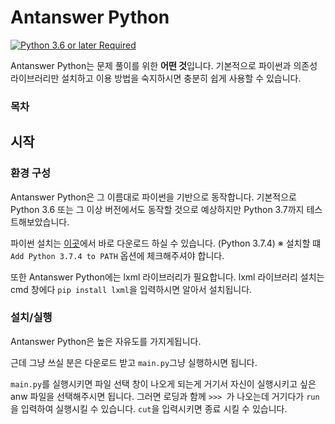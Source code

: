 Antanswer Python
===

[![Python 3.6 or later Required](https://img.shields.io/badge/python-3.6%20or%20higher-blue.svg)](https://python.org)

Antanswer Python는 문제 풀이를 위한 **어떤 것**입니다. 기본적으로 파이썬과 의존성 라이브러리만 설치하고 이용 방법을 숙지하시면 
충분히 쉽게 사용할 수 있습니다.

### 목차


## 시작
### 환경 구성
Antanswer Python은 그 이름대로 파이썬을 기반으로 동작합니다. 기본적으로 Python 3.6 또는 그 이상 버전에서도 동작할 것으로 예상하지만
Python 3.7까지 테스트해보았습니다.

파이썬 설치는 [이곳](https://www.python.org/ftp/python/3.7.4/python-3.7.4.exe)에서 바로 다운로드 하실 수 있습니다. (Python 3.7.4)
※ 설치할 떄 `Add Python 3.7.4 to PATH` 옵션에 체크해주셔야 합니다.

또한 Antanswer Python에는 lxml 라이브러리가 필요합니다.
lxml 라이브러리 설치는 cmd 창에다 `pip install lxml`을 입력하시면 알아서 설치됩니다.

### 설치/실행
Antanswer Python은 높은 자유도를 가지게됩니다.

근데 그냥 쓰실 분은 다운로드 받고 `main.py`그냥 실행하시면 됩니다.

`main.py`를 실행시키면 파일 선택 창이 나오게 되는게 거기서 자신이 실행시키고 싶은 anw 파일을 선택해주시면 됩니다.
그러면 로딩과 함께 `>>> `가 나오는데 거기다가 `run`을 입력하여 실행시킬 수 있습니다. `cut`을 입력시키면 종료 시킬 수 있습니다.
<!--             
### 실행
아 삽질;;
## 문제 만들기
### AnwOld를 사용하여 만들기 <곧 사라져야 할 것이지만 사실 많이 쓰일거 같습니다...>
#### 기본적인 문제
#### detail 변수 선언
#### 특수 명령
#### 주석
#### 예시
#### anw 파일로 변환하기

## anw 파일 구조
사실상 xml 파일인 anw 파일 구조는 간단합니다.-->